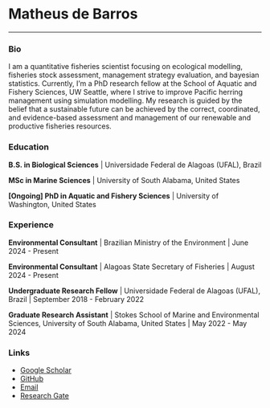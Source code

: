# Matheus de Barros

---

### Bio
I am a quantitative fisheries scientist focusing on ecological modelling, fisheries stock assessment, management strategy evaluation, and bayesian statistics. Currently, I’m a PhD research fellow at the School of Aquatic and Fishery Sciences, UW Seattle, where I strive to improve Pacific herring management using simulation modelling. My research is guided by the belief that a sustainable future can be achieved by the correct, coordinated, and evidence-based assessment and management of our renewable and productive fisheries resources.

### Education
**B.S. in Biological Sciences** | Universidade Federal de Alagoas (UFAL), Brazil

**MSc in Marine Sciences** | University of South Alabama, United States

**[Ongoing] PhD in Aquatic and Fishery Sciences** | University of Washington, United States

### Experience
**Environmental Consultant** | Brazilian Ministry of the Environment | June 2024 - Present

**Environmental Consultant** | Alagoas State Secretary of Fisheries | August 2024 - Present

**Undergraduate Research Fellow** | Universidade Federal de Alagoas (UFAL), Brazil | September 2018 - February 2022

**Graduate Research Assistant** | Stokes School of Marine and Environmental Sciences, University of South Alabama, United States | May 2022 - May 2024

### Links
- [Google Scholar](https://scholar.google.com/citations?user=m8i6hjgAAAAJ&hl=pt-BR)
- [GitHub](https://github.com/matheusbarrosb)
- [Email](mailto:mdbarros@uw.edu)
- [Research Gate](https://www.researchgate.net/profile/Matheus-De-Barros-3?ev=hdr_xprf)
